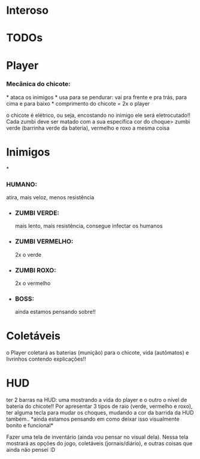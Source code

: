 # Interoso

# TODOs

<h1>Player</h1>
<h3>Mecânica do chicote:</h3>
* ataca os inimigos
* usa para se pendurar: vai pra frente e pra trás, para cima e para baixo
* comprimento do chicote = 2x o player

o chicote é elétrico, ou seja, encostando no inimigo ele será eletrocutado!!
Cada zumbi deve ser matado com a sua específica cor do choque> zumbi verde (barrinha verde da bateria), vermelho e roxo a mesma coisa 

<h1>Inimigos</h1>
* <h3>HUMANO:</h3> atira, mais veloz, menos resistência

* <h3>ZUMBI VERDE:</h3> mais lento, mais resistência, consegue infectar os humanos

* <h3>ZUMBI VERMELHO:</h3> 2x o verde

* <h3>ZUMBI ROXO:</h3> 2x o vermelho

* <h3>BOSS:</h3> ainda estamos pensando sobre!!

<h1>Coletáveis</h1>
o Player coletará as baterias (munição) para o chicote, vida (autômatos) e livrinhos contendo explicações!!

<h1>HUD</h1>
ter 2 barras na HUD: uma mostrando a vida do player e o outro o nível de bateria do chicote!! Por apresentar 3 tipos de raio (verde, vermelho e roxo), ter alguma tecla para mudar os choques, mudando a cor da barrida da HUD também.. *ainda estamos pensando em como deixar isso visualmente bonito e funcional*

Fazer uma tela de inventário (ainda vou pensar no visual dela). Nessa tela mostrará as opções do jogo, coletáveis (jornais/diário), e outras coisas que ainda não pensei :D